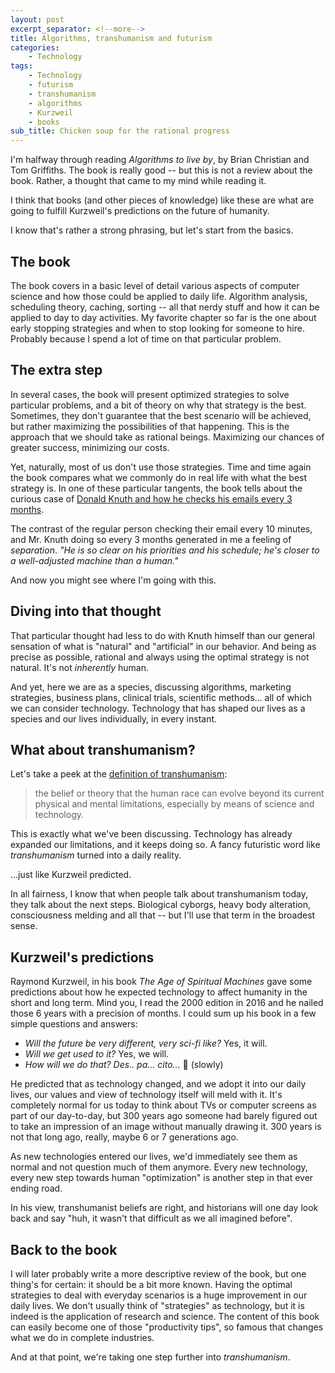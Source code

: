 ```yaml
---
layout: post
excerpt_separator: <!--more-->
title: Algorithms, transhumanism and futurism
categories:
    - Technology
tags:
    - Technology
    - futurism
    - transhumanism
    - algorithms
    - Kurzweil
    - books
sub_title: Chicken soup for the rational progress
---
```


I'm halfway through reading _Algorithms to live by_, by Brian Christian and Tom Griffiths. The book is really good -- but this is not a review about the book. Rather, a thought that came to my mind while reading it.

I think that books (and other pieces of knowledge) like these are what are going to fulfill Kurzweil's predictions on the future of humanity.

<!--more-->

I know that's rather a strong phrasing, but let's start from the basics.

## The book

The book covers in a basic level of detail various aspects of computer science and how those could be applied to daily life. Algorithm analysis, scheduling theory, caching, sorting -- all that nerdy stuff and how it can be applied to day to day activities. My favorite chapter so far is the one about early stopping strategies and when to stop looking for someone to hire. Probably because I spend a lot of time on that particular problem.

## The extra step

In several cases, the book will present optimized strategies to solve particular problems, and a bit of theory on why that strategy is the best. Sometimes, they don't guarantee that the best scenario will be achieved, but rather maximizing the possibilities of that happening. This is the approach that we should take as rational beings. Maximizing our chances of greater success, minimizing our costs.

Yet, naturally, most of us don't use those strategies. Time and time again the book compares what we commonly do in real life with what the best strategy is. In one of these particular tangents, the book tells about the curious case of [Donald Knuth and how he checks his emails every 3 months](https://www.calnewport.com/blog/2008/07/17/bonus-post-how-the-worlds-most-famous-computer-scientist-checks-e-mail-only-once-every-three-months/).

The contrast of the regular person checking their email every 10 minutes, and Mr. Knuth doing so every 3 months generated in me a feeling of _separation_. _"He is so clear on his priorities and his schedule; he's closer to a well-adjusted machine than a human."_

And now you might see where I'm going with this.

## Diving into that thought

That particular thought had less to do with Knuth himself than our general sensation of what is "natural" and "artificial" in our behavior. And being as precise as possible, rational and always using the optimal strategy is not natural. It's not _inherently_ human.

And yet, here we are as a species, discussing algorithms, marketing strategies, business plans, clinical trials, scientific methods... all of which we can consider technology. Technology that has shaped our lives as a species and our lives individually, in every instant.

## What about transhumanism?

Let's take a peek at the [definition of transhumanism](https://www.lexico.com/en/definition/transhumanism): 

> the belief or theory that the human race can evolve beyond its current physical and mental limitations, especially by means of science and technology.

This is exactly what we've been discussing. Technology has already expanded our limitations, and it keeps doing so. A fancy futuristic word like _transhumanism_ turned into a daily reality.

...just like Kurzweil predicted.

In all fairness, I know that when people talk about transhumanism today, they talk about the next steps. Biological cyborgs, heavy body alteration, consciousness melding and all that -- but I'll use that term in the broadest sense.

## Kurzweil's predictions

Raymond Kurzweil, in his book _The Age of Spiritual Machines_ gave some predictions about how he expected technology to affect humanity in the short and long term. Mind you, I read the 2000 edition in 2016 and he nailed those 6 years with a precision of months. I could sum up his book in a few simple questions and answers:

- _Will the future be very different, very sci-fi like?_ Yes, it will.
- _Will we get used to it?_ Yes, we will.
- _How will we do that?_ _Des.. pa... cito..._ 🎵 (slowly)

He predicted that as technology changed, and we adopt it into our daily lives, our values and view of technology itself will meld with it. It's completely normal for us today to think about TVs or computer screens as part of our day-to-day, but 300 years ago someone had barely figured out to take an impression of an image without manually drawing it. 300 years is not that long ago, really, maybe 6 or 7 generations ago.

As new technologies entered our lives, we'd immediately see them as normal and not question much of them anymore. Every new technology, every new step towards human "optimization" is another step in that ever ending road.

In his view, transhumanist beliefs are right, and historians will one day look back and say "huh, it wasn't that difficult as we all imagined before".

## Back to the book

I will later probably write a more descriptive review of the book, but one thing's for certain: it should be a bit more known. Having the optimal strategies to deal with everyday scenarios is a huge improvement in our daily lives. We don't usually think of "strategies" as technology, but it is indeed is the application of research and science. The content of this book can easily become one of those "productivity tips", so famous that changes what we do in complete industries.

And at that point, we're taking one step further into _transhumanism_.
